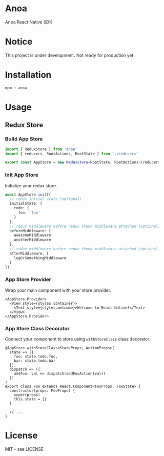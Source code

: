 # Anoa

Anoa React Native SDK

# Notice

This project is under development. Not ready for production yet.

# Installation

```
npm i anoa
```

# Usage

## Redux Store

### Build App Store

```ts
import { ReduxStore } from 'anoa'
import { reducers, RootActions, RootState } from './reducers'

export const AppStore = new ReduxStore<RootState, RootActions>(reducers)
```

### Init App Store

Initialize your redux store.

```ts
await AppStore.init({
  // redux initial state (optional)
  initialState: {
    todo: {
      foo: 'foo'
    }
  },
  // redux middleware before redux thunk middleware attached (optional)
  beforeMiddleware: [
    awesomeMiddleware,
    anotherMiddleware    
  ],
  // redux middleware before redux thunk middleware attached (optional)
  afterMiddleware: [
    logOrSomethingMiddleware
  ]
})
```

### App Store Provider

Wrap your main component with your store provider.

```tsx
<AppStore.Provider>
  <View style={styles.container}>
    <Text style={styles.welcome}>Welcome to React Native!</Text>
  </View>
</AppStore.Provider>
```

### App Store Class Decorator

Connect your component to store using `withStoreClass` class decorator.

```tsx
@AppStore.withStoreClass<StateProps, ActionProps>(
  state => ({
    foo: state.todo.foo,
    bar: state.todo.bar
  }),
  dispatch => ({
    addFoo: val => dispatch(addFooAction(val))
  })
)
export class Foo extends React.Component<FooProps, FooState> {
  constructor(props: FooProps) {
    super(props)
    this.state = {}
  }

  // ...
}
```

# License

MIT - see LICENSE
